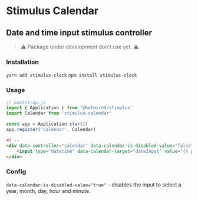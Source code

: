 # Stimulus Calendar
## Date and time input stimulus controller 

> ⚠️ Package under development don't use yet. ⚠️

### Installation

`yarn add stimulus-clock`
`npm install stimulus-clock`


### Usage

```js
// bootstrap.js
import { Application } from '@hotwired/stimulus'
import Calendar from 'stimulus-calendar'

const app = Application.start()
app.register('calendar', Calendar)
```

```html
<! -- 
<div data-controller="calendar" data-calendar-is-disabled-value="false">
    <input type="datetime" data-calendar-target="dateInput" value="{{ post.date|format_datetime() }}"/>
</div>
```


### Config

`data-calendar-is-disabled-value="true"` - disables the input to select a year, month, day, hour and minute.
